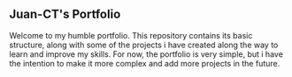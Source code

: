 ## Juan-CT's Portfolio

Welcome to my humble portfolio. This repository contains its basic structure, along with some of the projects i have created along the way to learn and improve my skills. For now, the portfolio is very simple, but i have the intention to make it more complex and add more projects in the future.
